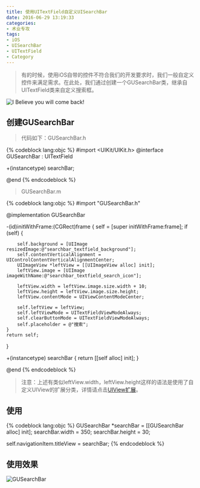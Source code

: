 ```yaml
---
title: 使用UITextField自定义UISearchBar
date: 2016-06-29 13:19:33
categories:
- 术业专攻
tags:
- iOS
- UISearchBar
- UITextField
- Category
---
```

>有的时候，使用iOS自带的控件不符合我们的开发要求时，我们一般自定义控件来满足需求。在此处，我们通过创建一个GUSearchBar类，继承自UITextField类来自定义搜索框。

<!-- more -->
![I Believe you will come back!](http://ww3.sinaimg.cn/large/b36cd9dbgw1f5c2a6qcpdj20zc0neahy.jpg)

## 创建GUSearchBar
>代码如下：GUSearchBar.h

{% codeblock lang:objc %}
#import <UIKit/UIKit.h>
@interface GUSearchBar : UITextField

+(instancetype) searchBar;

@end
{% endcodeblock %}

>GUSearchBar.m

{% codeblock lang:objc %}
#import "GUSearchBar.h"

@implementation GUSearchBar

-(id)initWithFrame:(CGRect)frame
{
    self = [super initWithFrame:frame];
    if (self) {

        self.background = [UIImage resizedImage:@"searchbar_textfield_background"];
        self.contentVerticalAlignment = UIControlContentVerticalAlignmentCenter;
        UIImageView *leftView = [[UIImageView alloc] init];
        leftView.image = [UIImage imageWithName:@"searchbar_textfield_search_icon"];

        leftView.width = leftView.image.size.width + 10;
        leftView.height = leftView.image.size.height;
        leftView.contentMode = UIViewContentModeCenter;
        
        self.leftView = leftView;
        self.leftViewMode = UITextFieldViewModeAlways;
        self.clearButtonMode = UITextFieldViewModeAlways;
        self.placeholder = @"搜索";
    }
    return self;
}

+(instancetype) searchBar
{
    return [[self alloc] init];
}

@end
{% endcodeblock %}

>注意：上述有类似leftView.width，leftView.height这样的语法是使用了自定义UIView的扩展分类，详情请点击[UIView扩展](http://reclusegu.github.io/2016/05/25/UIView-Extend-Property/)。

## 使用
{% codeblock lang:objc %}
GUSearchBar *searchBar = [[GUSearchBar alloc] init];
searchBar.width = 350;
searchBar.height = 30;
    
self.navigationItem.titleView = searchBar;
{% endcodeblock %}

## 使用效果
![GUSearchBar](http://ww3.sinaimg.cn/large/b36cd9dbgw1f5c2f4ghmtj20ks03mmx7.jpg)